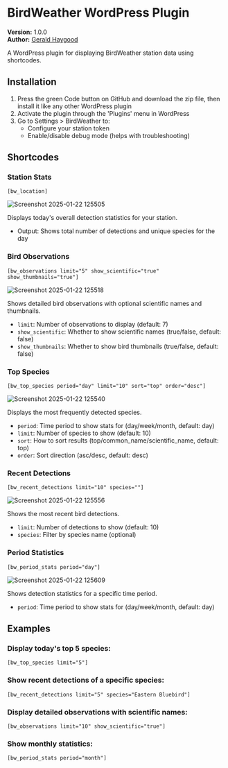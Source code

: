 # BirdWeather WordPress Plugin

**Version:** 1.0.0  
**Author:** [Gerald Haygood](https://github.com/bcardi0427/)

A WordPress plugin for displaying BirdWeather station data using shortcodes.

## Installation

1. Press the green Code button on GitHub and download the zip file, then install it like any other WordPress plugin
2. Activate the plugin through the 'Plugins' menu in WordPress
3. Go to Settings > BirdWeather to:
   * Configure your station token
   * Enable/disable debug mode (helps with troubleshooting)

## Shortcodes

### Station Stats

```shortcode
[bw_location]
```
![Screenshot 2025-01-22 125505](https://github.com/user-attachments/assets/423ee3cc-601c-4b43-8082-52f1dc9f288c)


Displays today's overall detection statistics for your station.

* Output: Shows total number of detections and unique species for the day

### Bird Observations

```shortcode
[bw_observations limit="5" show_scientific="true" show_thumbnails="true"]
```
![Screenshot 2025-01-22 125518](https://github.com/user-attachments/assets/a8f99527-56aa-45f2-828d-df01856fda4a)


Shows detailed bird observations with optional scientific names and thumbnails.

* `limit`: Number of observations to display (default: 7)
* `show_scientific`: Whether to show scientific names (true/false, default: false)
* `show_thumbnails`: Whether to show bird thumbnails (true/false, default: false)

### Top Species

```shortcode
[bw_top_species period="day" limit="10" sort="top" order="desc"]
```
![Screenshot 2025-01-22 125540](https://github.com/user-attachments/assets/e1c81e4c-7351-407b-b33d-eacdc79c585f)


Displays the most frequently detected species.

* `period`: Time period to show stats for (day/week/month, default: day)
* `limit`: Number of species to show (default: 10)
* `sort`: How to sort results (top/common_name/scientific_name, default: top)
* `order`: Sort direction (asc/desc, default: desc)

### Recent Detections

```shortcode
[bw_recent_detections limit="10" species=""]
```
![Screenshot 2025-01-22 125556](https://github.com/user-attachments/assets/dc81905b-fad4-4fde-a5ad-3d17a37899b7)


Shows the most recent bird detections.

* `limit`: Number of detections to show (default: 10)
* `species`: Filter by species name (optional)

### Period Statistics

```shortcode
[bw_period_stats period="day"]
```
![Screenshot 2025-01-22 125609](https://github.com/user-attachments/assets/904241a5-3967-4b12-8706-ec57a248ec86)


Shows detection statistics for a specific time period.

* `period`: Time period to show stats for (day/week/month, default: day)

## Examples

### Display today's top 5 species:

```shortcode
[bw_top_species limit="5"]
```

### Show recent detections of a specific species:

```shortcode
[bw_recent_detections limit="5" species="Eastern Bluebird"]
```

### Display detailed observations with scientific names:

```shortcode
[bw_observations limit="10" show_scientific="true"]
```

### Show monthly statistics:

```shortcode
[bw_period_stats period="month"]
